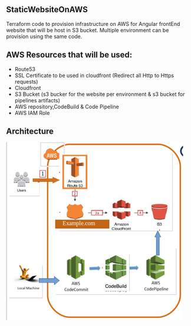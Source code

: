 ## StaticWebsiteOnAWS

Terraform code to provision infrastructure on AWS for Angular frontEnd website that will be host in S3 bucket.
Multiple environment can be provision using the same code.

## AWS Resources that will be used:

- Route53
- SSL Certificate to be used in cloudfront (Redirect all Http to Https requests)
- Cloudfront
- S3 Bucket (s3 bucker for the website per environment & s3 bucket for pipelines artifacts)
- AWS repository,CodeBuild & Code Pipeline
- AWS IAM Role

## Architecture

![Image description](staticWebSiteArc.png)
